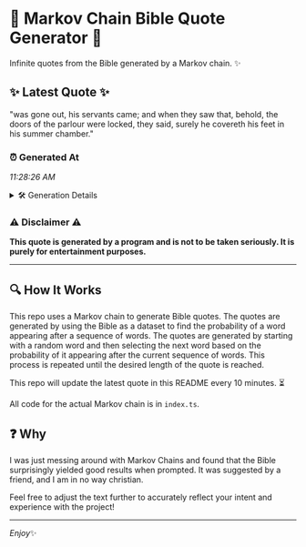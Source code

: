 # 📖 Markov Chain Bible Quote Generator 📖

Infinite quotes from the Bible generated by a Markov chain. ✨

## ✨ Latest Quote ✨
"was gone out, his servants came; and when they saw that, behold, the doors of the parlour were locked, they said, surely he covereth his feet in his summer chamber."

### ⏰ Generated At
*11:28:26 AM*

<details>
    <summary>🛠️ Generation Details</summary>
    <p>
        <strong>🌱 Seed:</strong> was<br>
        <strong>🔄 Iterations:</strong> 29<br>
        <strong>📜 Context History:</strong><br>[ was ]: gone<br>[ was, gone ]: out,<br>[ was, gone, out, ]: his<br>[ was, gone, out,, his ]: servants<br>[ was, gone, out,, his, servants ]: came;<br>[ was, gone, out,, his, servants, came; ]: and<br>[ gone, out,, his, servants, came;, and ]: when<br>[ out,, his, servants, came;, and, when ]: they<br>[ his, servants, came;, and, when, they ]: saw<br>[ servants, came;, and, when, they, saw ]: that,<br>[ came;, and, when, they, saw, that, ]: behold,<br>[ and, when, they, saw, that,, behold, ]: the<br>[ when, they, saw, that,, behold,, the ]: doors<br>[ they, saw, that,, behold,, the, doors ]: of<br>[ saw, that,, behold,, the, doors, of ]: the<br>[ that,, behold,, the, doors, of, the ]: parlour<br>[ behold,, the, doors, of, the, parlour ]: were<br>[ the, doors, of, the, parlour, were ]: locked,<br>[ doors, of, the, parlour, were, locked, ]: they<br>[ of, the, parlour, were, locked,, they ]: said,<br>[ the, parlour, were, locked,, they, said, ]: surely<br>[ parlour, were, locked,, they, said,, surely ]: he<br>[ were, locked,, they, said,, surely, he ]: covereth<br>[ locked,, they, said,, surely, he, covereth ]: his<br>[ they, said,, surely, he, covereth, his ]: feet<br>[ said,, surely, he, covereth, his, feet ]: in<br>[ surely, he, covereth, his, feet, in ]: his<br>[ he, covereth, his, feet, in, his ]: summer<br>[ covereth, his, feet, in, his, summer ]: chamber.<br>
    </p>
</details>

### ⚠️ Disclaimer ⚠️
**This quote is generated by a program and is not to be taken seriously. It is purely for entertainment purposes.**

---

## 🔍 How It Works

This repo uses a Markov chain to generate Bible quotes. The quotes are generated by using the Bible as a dataset to find the probability of a word appearing after a sequence of words. The quotes are generated by starting with a random word and then selecting the next word based on the probability of it appearing after the current sequence of words. This process is repeated until the desired length of the quote is reached.

This repo will update the latest quote in this README every 10 minutes. ⏳

All code for the actual Markov chain is in `index.ts`.

## ❓ Why

I was just messing around with Markov Chains and found that the Bible surprisingly yielded good results when prompted. 
It was suggested by a friend, and I am in no way christian.

Feel free to adjust the text further to accurately reflect your intent and experience with the project!

---

*Enjoy*✨
